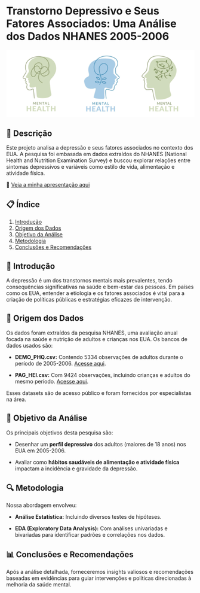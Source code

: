 
# Transtorno Depressivo e Seus Fatores Associados: Uma Análise dos Dados NHANES 2005-2006

<img src = "Arquivos/img.png">

## 📌 Descrição
Este projeto analisa a depressão e seus fatores associados no contexto dos EUA. A pesquisa foi embasada em dados extraídos do NHANES (National Health and Nutrition Examination Survey) e buscou explorar relações entre sintomas depressivos e variáveis como estilo de vida, alimentação e atividade física.

📄 [Veja a minha apresentação aqui](https://github.com/danielesantiago/DepressionAnalysis/blob/master/Depression%20Analysis.pdf)

## 📋 Índice
1. [Introdução](#introdução)
2. [Origem dos Dados](#origem-dos-dados)
3. [Objetivo da Análise](#objetivo-da-análise)
4. [Metodologia](#metodologia)
5. [Conclusões e Recomendações](#conclusões-e-recomendações)

## 📘 Introdução
A depressão é um dos transtornos mentais mais prevalentes, tendo consequências significativas na saúde e bem-estar das pessoas. Em países como os EUA, entender a etiologia e os fatores associados é vital para a criação de políticas públicas e estratégias eficazes de intervenção.

## 📁 Origem dos Dados

Os dados foram extraídos da pesquisa NHANES, uma avaliação anual focada na saúde e nutrição de adultos e crianças nos EUA. Os bancos de dados usados são:

- **DEMO_PHQ.csv:** Contendo 5334 observações de adultos durante o período de 2005-2006. [Acesse aqui](#).
  
- **PAG_HEI.csv:** Com 9424 observações, incluindo crianças e adultos do mesmo período. [Acesse aqui](#).

Esses datasets são de acesso público e foram fornecidos por especialistas na área.

## 🎯 Objetivo da Análise

Os principais objetivos desta pesquisa são:

- Desenhar um **perfil depressivo** dos adultos (maiores de 18 anos) nos EUA em 2005-2006.
  
- Avaliar como **hábitos saudáveis de alimentação e atividade física** impactam a incidência e gravidade da depressão.

## 🔍 Metodologia

Nossa abordagem envolveu:

- **Análise Estatística:** Incluindo diversos testes de hipóteses.
  
- **EDA (Exploratory Data Analysis):** Com análises univariadas e bivariadas para identificar padrões e correlações nos dados.

## 📊 Conclusões e Recomendações

Após a análise detalhada, forneceremos insights valiosos e recomendações baseadas em evidências para guiar intervenções e políticas direcionadas à melhoria da saúde mental.

